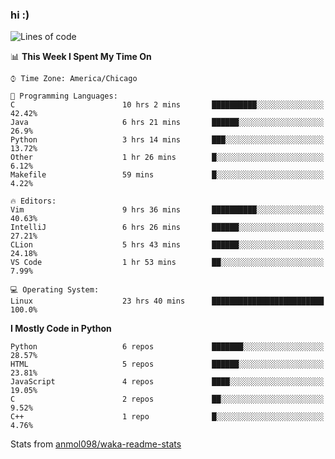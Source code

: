 ### hi :)

<!--START_SECTION:waka-->
![Lines of code](https://img.shields.io/badge/From%20Hello%20World%20I%27ve%20Written-785833%20lines%20of%20code-blue)

📊 **This Week I Spent My Time On** 

```text
⌚︎ Time Zone: America/Chicago

💬 Programming Languages: 
C                        10 hrs 2 mins       ██████████░░░░░░░░░░░░░░░   42.42% 
Java                     6 hrs 21 mins       ██████░░░░░░░░░░░░░░░░░░░   26.9% 
Python                   3 hrs 14 mins       ███░░░░░░░░░░░░░░░░░░░░░░   13.72% 
Other                    1 hr 26 mins        █░░░░░░░░░░░░░░░░░░░░░░░░   6.12% 
Makefile                 59 mins             █░░░░░░░░░░░░░░░░░░░░░░░░   4.22%

🔥 Editors: 
Vim                      9 hrs 36 mins       ██████████░░░░░░░░░░░░░░░   40.63% 
IntelliJ                 6 hrs 26 mins       ██████░░░░░░░░░░░░░░░░░░░   27.21% 
CLion                    5 hrs 43 mins       ██████░░░░░░░░░░░░░░░░░░░   24.18% 
VS Code                  1 hr 53 mins        ██░░░░░░░░░░░░░░░░░░░░░░░   7.99%

💻 Operating System: 
Linux                    23 hrs 40 mins      █████████████████████████   100.0%

```

**I Mostly Code in Python** 

```text
Python                   6 repos             ███████░░░░░░░░░░░░░░░░░░   28.57% 
HTML                     5 repos             ██████░░░░░░░░░░░░░░░░░░░   23.81% 
JavaScript               4 repos             ████░░░░░░░░░░░░░░░░░░░░░   19.05% 
C                        2 repos             ██░░░░░░░░░░░░░░░░░░░░░░░   9.52% 
C++                      1 repo              █░░░░░░░░░░░░░░░░░░░░░░░░   4.76%

```



<!--END_SECTION:waka-->

Stats from [anmol098/waka-readme-stats](https://github.com/anmol098/waka-readme-stats)